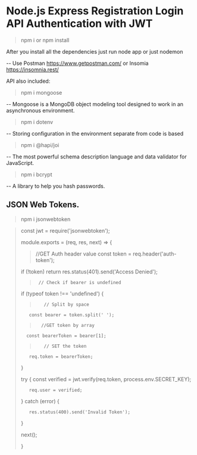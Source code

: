 # Node.js Express Registration Login API Authentication with JWT

> npm i or npm install

After you install all the dependencies just run node app or just nodemon

-- Use Postman https://www.getpostman.com/ or Insomia https://insomnia.rest/

API also included:

> npm i mongoose

-- Mongoose is a MongoDB object modeling tool designed to work in an asynchronous environment.

> npm i dotenv

-- Storing configuration in the environment separate from code is based

> npm i @hapi/joi

-- The most powerful schema description language and data validator for JavaScript.

> npm i bcrypt

-- A library to help you hash passwords.

## JSON Web Tokens.

> npm i jsonwebtoken


> const jwt = require('jsonwebtoken');
>
> module.exports = (req, res, next) => {
>
>>    //GET Auth header value
>    const token = req.header('auth-token');
>
>    if (!token) return res.status(401).send('Access Denied');
>
>>      // Check if bearer is undefined
>    if (typeof token !== 'undefined') {
>>        // Split by space
>        const bearer = token.split(' ');
>>       //GET token by array
>       const bearerToken = bearer[1];
>>        // SET the token
>        req.token = bearerToken;
>    }
>
>    try {
>        const verified = jwt.verify(req.token, process.env.SECRET_KEY);
>
>        req.user = verified;
>
>    } catch (error) {
>
>        res.status(400).send('Invalid Token');
>
>    }
>
>    next();
>
> } 

